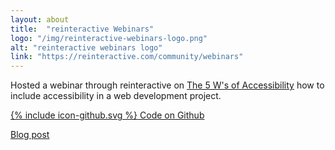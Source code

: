 ```yaml
---
layout: about
title:  "reinteractive Webinars"
logo: "/img/reinteractive-webinars-logo.png"
alt: "reinteractive webinars logo"
link: "https://reinteractive.com/community/webinars"
---
```


Hosted a webinar through reinteractive on [The 5 W's of Accessibility](/presentations/#five-ws-a11y) how to include accessibility in a web development project.

[<span class="icon icon--github">{% include icon-github.svg %}</span> Code on Github](https://github.com/Rhiana/a11y_demo)

[Blog post](/publications/#reinteractive-5-ws-a11y-2017)
